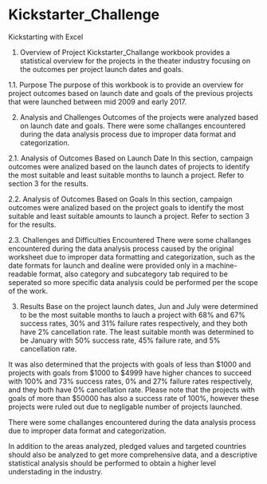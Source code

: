 # Kickstarter_Challenge

Kickstarting with Excel

1. Overview of Project
Kickstarter_Challange workbook provides a statistical overview for the projects in the theater industry focusing on the outcomes per project launch dates and goals.

1.1. Purpose
The purpose of this workbook is to provide an overview for project outcomes based on launch date and goals of the previous projects that were launched between mid 2009 and early 2017. 


2. Analysis and Challenges
Outcomes of the projects were analyzed based on launch date and goals. There were some challanges encountered during the data analysis process due to improper data format and categorization.

2.1. Analysis of Outcomes Based on Launch Date
In this section, campaign outcomes were analized based on the launch dates of projects to identify the most suitable and least suitable months to launch a project. Refer to section 3 for the results.

2.2. Analysis of Outcomes Based on Goals
In this section, campaign outcomes were analized based on the project goals to identify the most suitable and least suitable amounts to launch a project. Refer to section 3 for the results.

2.3. Challenges and Difficulties Encountered
There were some challanges encountered during the data analysis process caused by the original worksheet due to improper data formatting and categorization, such as the date formats for launch and dealine were provided only in a machine-readable format, also category and subcategory tab required to be seperated so more specific data analysis could be performed per the scope of the work.


3. Results
Base on the project launch dates, Jun and July were determined to be the most suitable months to lauch a project with 68% and 67% success rates, 30% and 31% failure rates respectively, and they both have 2% cancellation rate. The least suitable month was determined to be January with 50% success rate, 45% failure rate, and 5% cancellation rate.

It was also determined that the projects with goals of less than $1000 and projects with goals from $1000 to $4999 have higher chances to succeed with 100% and 73% success rates, 0% and 27% failure rates respectively, and they both have 0% cancellation rate. Please note that the projects with goals of more than $50000 has also a success rate of 100%, however these projects were ruled out due to negligable number of projects launched.

There were some challanges encountered during the data analysis process due to improper data format and categorization.

In addition to the areas analyzed, pledged values and targeted countries should also be analyzed to get more comprehensive data, and a descriptive statistical analysis should be performed to obtain a higher level understading in the industry. 

